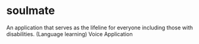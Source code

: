 # soulmate

An application that serves as the lifeline for everyone including those with disabilities.
(Language learning)
Voice Application
